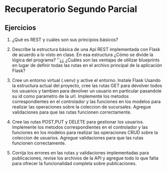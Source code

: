 # Recuperatorio Segundo Parcial

## Ejercicios

1. ¿Qué es REST y cuáles son sus principios básicos?

2. Describe la estructura básica de una Api REST implementada con Flask de acuerdo a lo visto en clase. En esa estructura ¿Cómo se divide la lógica del programa?
''¿¿ ¿Cuáles son las ventajas de utilizar blueprints en lugar de definir todas las rutas en el archivo principal de la aplicación Flask?

3. Cree un entorno virtual (.venv) y active el entorno. Instale Flask
   Usando la estructura actual del proyecto, cree las rutas GET para devolver todos los usuarios y tambien para devolver un usuario en particular pasandole su id como parametro de la url. Implemente los metodos correspondientes en el controlador y las funciones en los modelos para realizar las operaciones sobre la coleccion de sucursales. Agregue validaciones para que las rutas funcionen correctamente.

4. Cree las rutas POST,PUT y DELETE para gestionar los usuarios. Implemente los metodos correspondientes en el controlador y las funciones en los modelos para realizar las operaciones CRUD sobre la coleccion de usuarios. Agregue validaciones para que las rutas funcionen correctamente.

5. Corrija los errores en las rutas y validaciones implementadas para publicaciones, revise los archivos de la API y agregue todo lo que falta para ofrecer la funcionalidad completa sobre publicaciones.